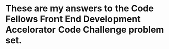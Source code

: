 # These are my answers to the Code Fellows Front End Development Accelorator Code Challenge problem set.  

